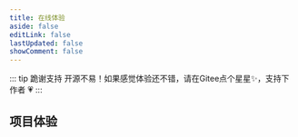 ```yaml
---
title: 在线体验
aside: false
editLink: false
lastUpdated: false
showComment: false
---
```

::: tip 跪谢支持
开源不易！如果感觉体验还不错，请在Gitee点个星星✨，支持下作者 💗
:::
## 项目体验
<!-- <img src="/logosf.png" width="50%" /> -->

